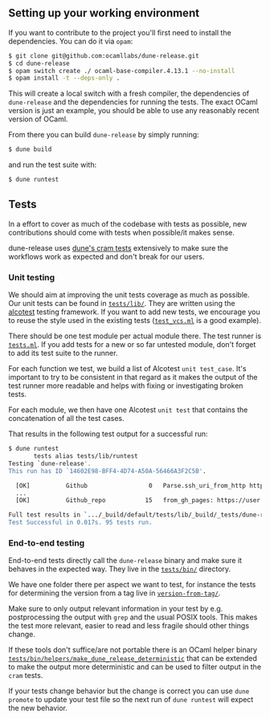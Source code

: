 ## Setting up your working environment

If you want to contribute to the project you'll first need to install the dependencies.
You can do it via `opam`:

```sh
$ git clone git@github.com:ocamllabs/dune-release.git
$ cd dune-release
$ opam switch create ./ ocaml-base-compiler.4.13.1 --no-install
$ opam install -t --deps-only .
```

This will create a local switch with a fresh compiler, the dependencies of
`dune-release` and the dependencies for running the tests. The exact OCaml
version is just an example, you should be able to use any reasonably recent
version of OCaml.

From there you can build `dune-release` by simply running:

```sh
$ dune build
```

and run the test suite with:

```sh
$ dune runtest
```

## Tests

In a effort to cover as much of the codebase with tests as possible, new contributions
should come with tests when possible/it makes sense.

dune-release uses [dune's cram
tests](https://dune.readthedocs.io/en/stable/tests.html#cram-tests) extensively
to make sure the workflows work as expected and don't break for our users.

### Unit testing

We should aim at improving the unit tests coverage as much as possible. Our
unit tests can be found in [`tests/lib/`](tests/lib). They are written using
the [alcotest](https://github.com/mirage/alcotest) testing framework. If you
want to add new tests, we encourage you to reuse the style used in the existing
tests ([`test_vcs.ml`](tests/lib/test_vcs.ml) is a good example).

There should be one test module per actual module there. The test runner is
[`tests.ml`](tests/lib/tests.ml). If you add tests for a new or so far untested
module, don't forget to add its test suite to the runner.

For each function we test, we build a list of Alcotest `unit test_case`. It's important to try to be
consistent in that regard as it makes the output of the test runner more readable and helps with
fixing or investigating broken tests.

For each module, we then have one Alcotest `unit test` that contains the concatenation of all the
test cases.

That results in the following test output for a successful run:

```sh
$ dune runtest
       tests alias tests/lib/runtest
Testing `dune-release'.
This run has ID `14602E98-BFF4-4D74-A50A-56466A3F2C5B'.

  [OK]          Github                 0   Parse.ssh_uri_from_http https://gi...
  ...
  [OK]          Github_repo           15   from_gh_pages: https://user.github...

Full test results in `.../_build/default/tests/lib/_build/_tests/dune-release'.
Test Successful in 0.017s. 95 tests run.
```

### End-to-end testing

End-to-end tests directly call the `dune-release` binary and make sure it
behaves in the expected way. They live in the [`tests/bin/`](tests/bin)
directory.

We have one folder there per aspect we want to test, for instance the tests for
determining the version from a tag live in
[`version-from-tag/`](tests/bin/version-from-tag).

Make sure to only output relevant information in your test by e.g.
postprocessing the output with `grep` and the usual POSIX tools. This makes the
test more relevant, easier to read and less fragile should other things change.

If these tools don't suffice/are not portable there is an OCaml helper binary
[`tests/bin/helpers/make_dune_release_deterministic`](tests/bin/helpers/make_dune_release_deterministic.ml)
that can be extended to make the output more deterministic and can be used to
filter output in the `cram` tests.

If your tests change behavior but the change is correct you can use `dune
promote` to update your test file so the next run of `dune runtest` will expect
the new behavior.
